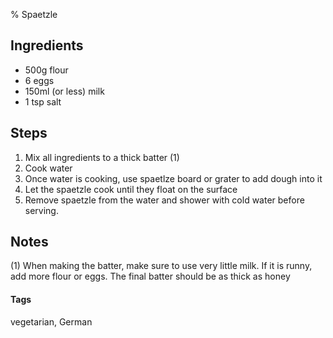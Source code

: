 % Spaetzle

## Ingredients

* 500g flour
* 6 eggs
* 150ml (or less) milk
* 1 tsp salt

## Steps

1. Mix all ingredients to a thick batter (1)
2. Cook water 
3. Once water is cooking, use spaetlze board or grater to add dough into it
4. Let the spaetzle cook until they float on the surface 
5. Remove spaetzle from the water and shower with cold water before serving.

## Notes 

(1) When making the batter, make sure to use very little milk. If it is runny, add more flour or eggs.
The final batter should be as thick as honey

#### Tags
vegetarian, German
